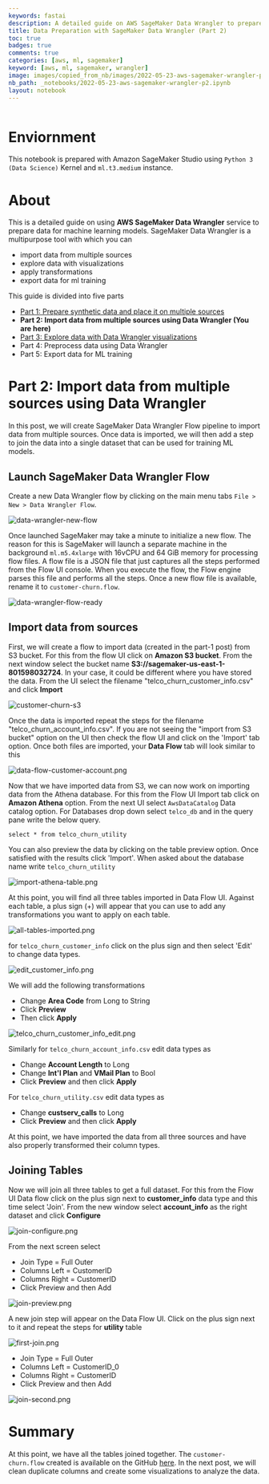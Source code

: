 ```yaml
---
keywords: fastai
description: A detailed guide on AWS SageMaker Data Wrangler to prepare data for machine learning models. This is a five parts series where we will prepare, import, explore, process, and export data using AWS Data Wrangler. You are reading **Part 2:Import data from multiple sources using Data Wrangler**.
title: Data Preparation with SageMaker Data Wrangler (Part 2)
toc: true 
badges: true
comments: true
categories: [aws, ml, sagemaker]
keyword: [aws, ml, sagemaker, wrangler]
image: images/copied_from_nb/images/2022-05-23-aws-sagemaker-wrangler-p2.jpeg
nb_path: _notebooks/2022-05-23-aws-sagemaker-wrangler-p2.ipynb
layout: notebook
---
```


<!--
#################################################
### THIS FILE WAS AUTOGENERATED! DO NOT EDIT! ###
#################################################
# file to edit: _notebooks/2022-05-23-aws-sagemaker-wrangler-p2.ipynb
-->

<div class="container" id="notebook-container">
        
<div class="cell border-box-sizing text_cell rendered"><div class="inner_cell">
<div class="text_cell_render border-box-sizing rendered_html">
<p><img src="/myblog/images/copied_from_nb/images/2022-05-23-aws-sagemaker-wrangler-p2.jpeg" alt=""></p>

</div>
</div>
</div>
<div class="cell border-box-sizing text_cell rendered"><div class="inner_cell">
<div class="text_cell_render border-box-sizing rendered_html">
<h1 id="Enviornment">Enviornment<a class="anchor-link" href="#Enviornment"> </a></h1><p>This notebook is prepared with Amazon SageMaker Studio using <code>Python 3 (Data Science)</code> Kernel and <code>ml.t3.medium</code> instance.</p>

</div>
</div>
</div>
<div class="cell border-box-sizing text_cell rendered"><div class="inner_cell">
<div class="text_cell_render border-box-sizing rendered_html">
<h1 id="About">About<a class="anchor-link" href="#About"> </a></h1><p>This is a detailed guide on using <strong>AWS SageMaker Data Wrangler</strong> service to prepare data for machine learning models. SageMaker Data Wrangler is a multipurpose tool with which you can</p>
<ul>
<li>import data from multiple sources</li>
<li>explore data with visualizations</li>
<li>apply transformations</li>
<li>export data for ml training</li>
</ul>
<p>This guide is divided into five parts</p>
<ul>
<li><a href="https://hassaanbinaslam.github.io/myblog/aws/ml/sagemaker/2022/05/17/aws-sagemaker-wrangler-p1.html">Part 1: Prepare synthetic data and place it on multiple sources</a></li>
<li><strong>Part 2: Import data from multiple sources using Data Wrangler  (You are here)</strong></li>
<li><a href="https://hassaanbinaslam.github.io/myblog/aws/ml/sagemaker/2022/05/24/aws-sagemaker-wrangler-p3.html">Part 3: Explore data with Data Wrangler visualizations</a></li>
<li>Part 4: Preprocess data using Data Wrangler</li>
<li>Part 5: Export data for ML training</li>
</ul>

</div>
</div>
</div>
<div class="cell border-box-sizing text_cell rendered"><div class="inner_cell">
<div class="text_cell_render border-box-sizing rendered_html">
<h1 id="Part-2:-Import-data-from-multiple-sources-using-Data-Wrangler">Part 2: Import data from multiple sources using Data Wrangler<a class="anchor-link" href="#Part-2:-Import-data-from-multiple-sources-using-Data-Wrangler"> </a></h1><p>In this post, we will create SageMaker Data Wrangler Flow pipeline to import data from multiple sources. Once data is imported, we will then add a step to join the data into a single dataset that can be used for training ML models.</p>
<h2 id="Launch-SageMaker-Data-Wrangler-Flow">Launch SageMaker Data Wrangler Flow<a class="anchor-link" href="#Launch-SageMaker-Data-Wrangler-Flow"> </a></h2><p>Create a new Data Wrangler flow by clicking on the main menu tabs <code>File &gt; New &gt; Data Wrangler Flow</code>.</p>
<p><img src="/myblog/images/copied_from_nb/images/2022-05-23-aws-sagemaker-wrangler-p2/data-wrangler-new-flow.png" alt="data-wrangler-new-flow"></p>
<p>Once launched SageMaker may take a minute to initialize a new flow. The reason for this is SageMaker will launch a separate machine in the background <code>ml.m5.4xlarge</code> with 16vCPU and 64 GiB memory for processing flow files. A flow file is a JSON file that just captures all the steps performed from the Flow UI console. When you execute the flow, the Flow engine parses this file and performs all the steps. Once a new flow file is available, rename it to <code>customer-churn.flow</code>.</p>
<p><img src="/myblog/images/copied_from_nb/images/2022-05-23-aws-sagemaker-wrangler-p2/data-wrangler-flow-ready.png" alt="data-wrangler-flow-ready"></p>
<h2 id="Import-data-from-sources">Import data from sources<a class="anchor-link" href="#Import-data-from-sources"> </a></h2><p>First, we will create a flow to import data (created in the part-1 post) from S3 bucket. For this from the flow UI click on <strong>Amazon S3 bucket</strong>. From the next window select the bucket name <strong>S3://sagemaker-us-east-1-801598032724</strong>. In your case, it could be different where you have stored the data. From the UI select the filename "telco_churn_customer_info.csv" and click <strong>Import</strong></p>
<p><img src="/myblog/images/copied_from_nb/images/2022-05-23-aws-sagemaker-wrangler-p2/customer-churn-s3.png" alt="customer-churn-s3"></p>
<p>Once the data is imported repeat the steps for the filename "telco_churn_account_info.csv". If you are not seeing the "import from S3 bucket" option on the UI then check the flow UI and click on the 'Import' tab option. Once both files are imported, your <strong>Data Flow</strong> tab will look similar to this</p>
<p><img src="/myblog/images/copied_from_nb/images/2022-05-23-aws-sagemaker-wrangler-p2/data-flow-customer-account.png" alt="data-flow-customer-account.png"></p>
<p>Now that we have imported data from S3, we can now work on importing data from the Athena database. For this from the Flow UI Import tab click on <strong>Amazon Athena</strong> option. From the next UI select <code>AwsDataCatalog</code> Data catalog option. For Databases drop down select <code>telco_db</code> and in the query pane write the below query.</p>

<pre><code>select * from telco_churn_utility</code></pre>
<p>You can also preview the data by clicking on the table preview option. Once satisfied with the results click 'Import'. When asked about the database name write <code>telco_churn_utility</code></p>
<p><img src="/myblog/images/copied_from_nb/images/2022-05-23-aws-sagemaker-wrangler-p2/import-athena-table.png" alt="import-athena-table.png"></p>

</div>
</div>
</div>
<div class="cell border-box-sizing text_cell rendered"><div class="inner_cell">
<div class="text_cell_render border-box-sizing rendered_html">
<p>At this point, you will find all three tables imported in Data Flow UI. Against each table, a plus sign (+) will appear that you can use to add any transformations you want to apply on each table.</p>
<p><img src="/myblog/images/copied_from_nb/images/2022-05-23-aws-sagemaker-wrangler-p2/all-tables-imported.png" alt="all-tables-imported.png"></p>
<p>for <code>telco_churn_customer_info</code> click on the plus sign and then select 'Edit' to change data types.</p>
<p><img src="/myblog/images/copied_from_nb/images/2022-05-23-aws-sagemaker-wrangler-p2/edit_customer_info.png" alt="edit_customer_info.png"></p>
<p>We will add the following transformations</p>
<ul>
<li>Change <strong>Area Code</strong> from Long to String</li>
<li>Click <strong>Preview</strong></li>
<li>Then click <strong>Apply</strong></li>
</ul>
<p><img src="/myblog/images/copied_from_nb/images/2022-05-23-aws-sagemaker-wrangler-p2/telco_churn_customer_info_edit.png" alt="telco_churn_customer_info_edit.png"></p>
<p>Similarly for <code>telco_churn_account_info.csv</code> edit data types as</p>
<ul>
<li>Change <strong>Account Length</strong> to Long</li>
<li>Change <strong>Int'l Plan</strong> and <strong>VMail Plan</strong> to Bool</li>
<li>Click <strong>Preview</strong> and then click <strong>Apply</strong></li>
</ul>
<p>For <code>telco_churn_utility.csv</code> edit data types as</p>
<ul>
<li>Change <strong>custserv_calls</strong> to Long</li>
<li>Click <strong>Preview</strong> and then click <strong>Apply</strong></li>
</ul>
<p>At this point, we have imported the data from all three sources and have also properly transformed their column types.</p>

</div>
</div>
</div>
<div class="cell border-box-sizing text_cell rendered"><div class="inner_cell">
<div class="text_cell_render border-box-sizing rendered_html">
<h2 id="Joining-Tables">Joining Tables<a class="anchor-link" href="#Joining-Tables"> </a></h2><p>Now we will join all three tables to get a full dataset. For this from the Flow UI Data flow click on the plus sign next to <strong>customer_info</strong> data type and this time select 'Join'. From the new window select <strong>account_info</strong> as the right dataset and click <strong>Configure</strong></p>
<p><img src="/myblog/images/copied_from_nb/images/2022-05-23-aws-sagemaker-wrangler-p2/join-configure.png" alt="join-configure.png"></p>
<p>From the next screen select</p>
<ul>
<li>Join Type = Full Outer</li>
<li>Columns Left = CustomerID</li>
<li>Columns Right = CustomerID</li>
<li>Click Preview and then Add</li>
</ul>
<p><img src="/myblog/images/copied_from_nb/images/2022-05-23-aws-sagemaker-wrangler-p2/join-preview.png" alt="join-preview.png"></p>
<p>A new join step will appear on the Data Flow UI. Click on the plus sign next to it and repeat the steps for <strong>utility</strong> table</p>
<p><img src="/myblog/images/copied_from_nb/images/2022-05-23-aws-sagemaker-wrangler-p2/first-join.png" alt="first-join.png"></p>
<ul>
<li>Join Type = Full Outer</li>
<li>Columns Left = CustomerID_0</li>
<li>Columns Right = CustomerID</li>
<li>Click Preview and then Add</li>
</ul>
<p><img src="/myblog/images/copied_from_nb/images/2022-05-23-aws-sagemaker-wrangler-p2/join-second.png" alt="join-second.png"></p>
<h1 id="Summary">Summary<a class="anchor-link" href="#Summary"> </a></h1><p>At this point, we have all the tables joined together. The <code>customer-churn.flow</code> created is available on the GitHub <a href="https://github.com/hassaanbinaslam/myblog/blob/master/_notebooks/datasets/2022-05-23-aws-sagemaker-wrangler-p2/customer-churn.flow">here</a>. In the next post, we will clean duplicate columns and create some visualizations to analyze the data.</p>

</div>
</div>
</div>
</div>
 


